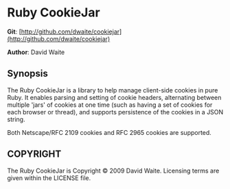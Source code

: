 Ruby CookieJar
==============

  **Git**:	[http://github.com/dwaite/cookiejar](http://github.com/dwaite/cookiejar)

  **Author**:	David Waite 

Synopsis
--------

The Ruby CookieJar is a library to help manage client-side cookies in pure Ruby. It enables parsing and setting of cookie headers, alternating between multiple 'jars' of cookies at one time (such as having a set of cookies for each browser or thread), and supports persistence of the cookies in a JSON string.

Both Netscape/RFC 2109 cookies and RFC 2965 cookies are supported.

COPYRIGHT
---------
The Ruby CookieJar is Copyright &copy; 2009 David Waite. Licensing terms are given within the LICENSE file.
